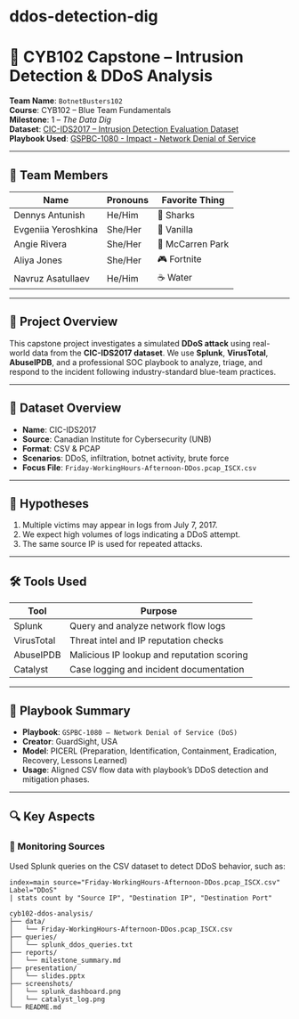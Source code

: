 # ddos-detection-dig
# 📘 CYB102 Capstone – Intrusion Detection & DDoS Analysis

**Team Name**: `BotnetBusters102`  
**Course**: CYB102 – Blue Team Fundamentals  
**Milestone**: 1 – *The Data Dig*  
**Dataset**: [CIC-IDS2017 – Intrusion Detection Evaluation Dataset](https://www.unb.ca/cic/datasets/ids-2017.html)  
**Playbook Used**: [GSPBC-1080 - Impact - Network Denial of Service](https://github.com/guardsight/gsvsoc_cirt-playbook-battle-cards/blob/master/GSPBC-1080%20-%20Impact%20-%20Network%20Denial%20of%20Service.pdf)

---

## 👥 Team Members

| Name               | Pronouns | Favorite Thing          |
|--------------------|----------|-------------------------|
| Dennys Antunish    | He/Him   | 🦈 Sharks              |
| Evgeniia Yeroshkina| She/Her  | 🍦 Vanilla              |
| Angie Rivera       | She/Her  | 🎡 McCarren Park       |
| Aliya Jones        | She/Her  | 🎮 Fortnite            |
| Navruz Asatullaev  | He/Him   | ☕ Water               |

---

## 🧠 Project Overview

This capstone project investigates a simulated **DDoS attack** using real-world data from the **CIC-IDS2017 dataset**. We use **Splunk**, **VirusTotal**, **AbuseIPDB**, and a professional SOC playbook to analyze, triage, and respond to the incident following industry-standard blue-team practices.

---

## 📂 Dataset Overview

- **Name**: CIC-IDS2017  
- **Source**: Canadian Institute for Cybersecurity (UNB)  
- **Format**: CSV & PCAP  
- **Scenarios**: DDoS, infiltration, botnet activity, brute force  
- **Focus File**: `Friday-WorkingHours-Afternoon-DDos.pcap_ISCX.csv`

---

## 📌 Hypotheses

1. Multiple victims may appear in logs from July 7, 2017.
2. We expect high volumes of logs indicating a DDoS attempt.
3. The same source IP is used for repeated attacks.

---

## 🛠️ Tools Used

| Tool        | Purpose                                      |
|-------------|----------------------------------------------|
| Splunk      | Query and analyze network flow logs          |
| VirusTotal  | Threat intel and IP reputation checks        |
| AbuseIPDB   | Malicious IP lookup and reputation scoring   |
| Catalyst    | Case logging and incident documentation      |

---

## 🧾 Playbook Summary

- **Playbook**: `GSPBC-1080 – Network Denial of Service (DoS)`  
- **Creator**: GuardSight, USA  
- **Model**: PICERL (Preparation, Identification, Containment, Eradication, Recovery, Lessons Learned)  
- **Usage**: Aligned CSV flow data with playbook’s DDoS detection and mitigation phases.

---

## 🔍 Key Aspects

### 🔹 Monitoring Sources
Used Splunk queries on the CSV dataset to detect DDoS behavior, such as:

```spl
index=main source="Friday-WorkingHours-Afternoon-DDos.pcap_ISCX.csv" Label="DDoS"
| stats count by "Source IP", "Destination IP", "Destination Port"

cyb102-ddos-analysis/
├── data/
│   └── Friday-WorkingHours-Afternoon-DDos.pcap_ISCX.csv
├── queries/
│   └── splunk_ddos_queries.txt
├── reports/
│   └── milestone_summary.md
├── presentation/
│   └── slides.pptx
├── screenshots/
│   └── splunk_dashboard.png
│   └── catalyst_log.png
└── README.md

